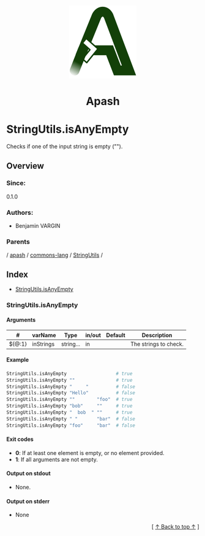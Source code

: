 
<div align='center' id='apash-top'>
  <a href='https://github.com/hastec-fr/apash'>
    <img alt='apash-logo' src='../../../../../../../assets/apash-logo.svg'/>
  </a>

  # Apash
</div>

# StringUtils.isAnyEmpty

Checks if one of the input string is empty ("").

## Overview

### Since:
0.1.0

### Authors:
* Benjamin VARGIN

### Parents
<!-- apash.parentBegin -->
[](../../../../.md) / [apash](../../../apash.md) / [commons-lang](../../commons-lang.md) / [StringUtils](../StringUtils.md) / 
<!-- apash.parentEnd -->

## Index

* [StringUtils.isAnyEmpty](#stringutilsisanyempty)

### StringUtils.isAnyEmpty

#### Arguments
| #      | varName        | Type          | in/out   | Default    | Description                           |
|--------|----------------|---------------|----------|------------|---------------------------------------|
| ${@:1} | inStrings      | string...     | in       |            | The strings to check.                 |

#### Example

```bash
StringUtils.isAnyEmpty                  # true
StringUtils.isAnyEmpty ""               # true
StringUtils.isAnyEmpty "     "          # false
StringUtils.isAnyEmpty "Hello"          # false
StringUtils.isAnyEmpty ""        "foo"  # true
StringUtils.isAnyEmpty "bob"     ""     # true
StringUtils.isAnyEmpty "  bob  " ""     # true
StringUtils.isAnyEmpty " "       "bar"  # false
StringUtils.isAnyEmpty "foo"     "bar"  # false
```

#### Exit codes

* **0**: If at least one element is empty, or no element provided.
* **1**: If all arguments are not empty.

#### Output on stdout

* None.

#### Output on stderr

* None


  <div align='right'>[ <a href='#apash-top'>↑ Back to top ↑</a> ]</div>

